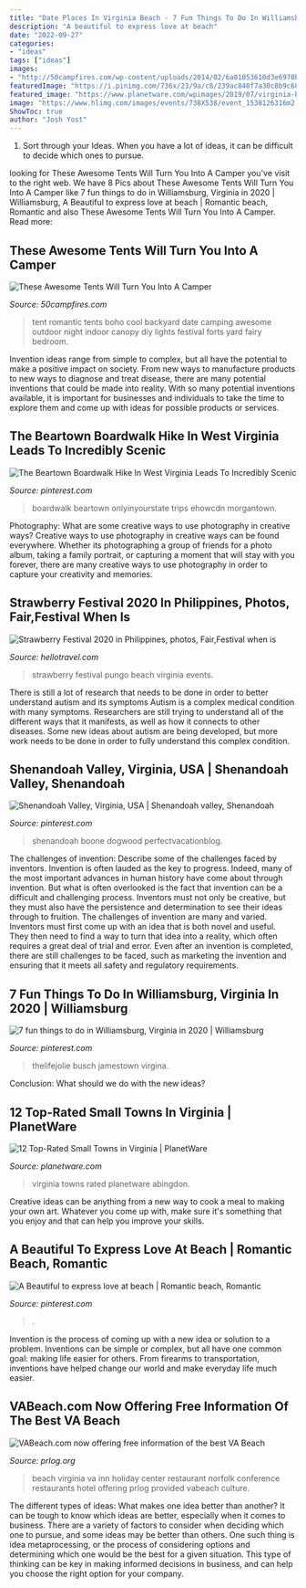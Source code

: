 ```yaml
---
title: "Date Places In Virginia Beach - 7 Fun Things To Do In Williamsburg, Virginia In 2020"
description: "A beautiful to express love at beach"
date: "2022-09-27"
categories:
- "ideas"
tags: ["ideas"]
images:
- "http://50campfires.com/wp-content/uploads/2014/02/6a01053610d3e6970b0115710299b8970c123456789abc.jpg"
featuredImage: "https://i.pinimg.com/736x/23/9a/c8/239ac840f7a30c8b9c6841736710f37f.jpg"
featured_image: "https://www.planetware.com/wpimages/2019/07/virginia-best-small-towns-abingdon.jpg"
image: "https://www.hlimg.com/images/events/738X538/event_1538126316m2.jpg"
ShowToc: true
author: "Josh Yost"
---
```



1. Sort through your Ideas. When you have a lot of ideas, it can be difficult to decide which ones to pursue.

	

		
looking for These Awesome Tents Will Turn You Into A Camper you've visit to the right web. We have 8 Pics about These Awesome Tents Will Turn You Into A Camper like 7 fun things to do in Williamsburg, Virginia in 2020 | Williamsburg, A Beautiful to express love at beach | Romantic beach, Romantic and also These Awesome Tents Will Turn You Into A Camper. Read more:
		
    
## These Awesome Tents Will Turn You Into A Camper

<img loading=lazy src="http://50campfires.com/wp-content/uploads/2014/02/6a01053610d3e6970b0115710299b8970c123456789abc.jpg" onerror="this.onerror=null;this.src='https://tse2.mm.bing.net/th?id=OIP.-TtcMyRsXUxINDLNh5ehMAHaFj&amp;pid=15.1';" alt="These Awesome Tents Will Turn You Into A Camper">

_Source: 50campfires.com_

>tent romantic tents boho cool backyard date camping awesome outdoor night indoor canopy diy lights festival forts yard fairy bedroom. 

	

Invention ideas range from simple to complex, but all have the potential to make a positive impact on society. From new ways to manufacture products to new ways to diagnose and treat disease, there are many potential inventions that could be made into reality. With so many potential inventions available, it is important for businesses and individuals to take the time to explore them and come up with ideas for possible products or services.

    
## The Beartown Boardwalk Hike In West Virginia Leads To Incredibly Scenic

<img loading=lazy src="https://i.pinimg.com/originals/27/f0/6d/27f06d2cc3036411a131ef1392b9becd.png" onerror="this.onerror=null;this.src='https://tse1.mm.bing.net/th?id=OIP.sb_QpukEhBYEXdSnvm-W2QHaFj&amp;pid=15.1';" alt="The Beartown Boardwalk Hike In West Virginia Leads To Incredibly Scenic">

_Source: pinterest.com_

>boardwalk beartown onlyinyourstate trips ehowcdn morgantown. 

	

Photography: What are some creative ways to use photography in creative ways?
Creative ways to use photography in creative ways can be found everywhere. Whether its photographing a group of friends for a photo album, taking a family portrait, or capturing a moment that will stay with you forever, there are many creative ways to use photography in order to capture your creativity and memories.

    
## Strawberry Festival 2020 In Philippines, Photos, Fair,Festival When Is

<img loading=lazy src="https://www.hlimg.com/images/events/738X538/event_1538126316m2.jpg" onerror="this.onerror=null;this.src='https://tse4.mm.bing.net/th?id=OIP.axWFDc7q5Hk5AMnD45mn5wHaDT&amp;pid=15.1';" alt="Strawberry Festival 2020 in Philippines, photos, Fair,Festival when is">

_Source: hellotravel.com_

>strawberry festival pungo beach virginia events. 

	

There is still a lot of research that needs to be done in order to better understand autism and its symptoms
Autism is a complex medical condition with many symptoms. Researchers are still trying to understand all of the different ways that it manifests, as well as how it connects to other diseases. Some new ideas about autism are being developed, but more work needs to be done in order to fully understand this complex condition.

    
## Shenandoah Valley, Virginia, USA | Shenandoah Valley, Shenandoah

<img loading=lazy src="https://i.pinimg.com/736x/e4/8a/79/e48a79a086ca0b3a94c4b0b6d3cf7409.jpg" onerror="this.onerror=null;this.src='https://tse4.mm.bing.net/th?id=OIP.JqjLHBes5hrJ2S6d9EG_zgHaE8&amp;pid=15.1';" alt="Shenandoah Valley, Virginia, USA | Shenandoah valley, Shenandoah">

_Source: pinterest.com_

>shenandoah boone dogwood perfectvacationblog. 

	

The challenges of invention: Describe some of the challenges faced by inventors.
Invention is often lauded as the key to progress. Indeed, many of the most important advances in human history have come about through invention. But what is often overlooked is the fact that invention can be a difficult and challenging process. Inventors must not only be creative, but they must also have the persistence and determination to see their ideas through to fruition.
The challenges of invention are many and varied. Inventors must first come up with an idea that is both novel and useful. They then need to find a way to turn that idea into a reality, which often requires a great deal of trial and error. Even after an invention is completed, there are still challenges to be faced, such as marketing the invention and ensuring that it meets all safety and regulatory requirements.

    
## 7 Fun Things To Do In Williamsburg, Virginia In 2020 | Williamsburg

<img loading=lazy src="https://i.pinimg.com/736x/23/9a/c8/239ac840f7a30c8b9c6841736710f37f.jpg" onerror="this.onerror=null;this.src='https://tse4.mm.bing.net/th?id=OIP.P38tjdR_RClAnqcOMqdtEwHaLG&amp;pid=15.1';" alt="7 fun things to do in Williamsburg, Virginia in 2020 | Williamsburg">

_Source: pinterest.com_

>thelifejolie busch jamestown virgina. 

	

Conclusion: What should we do with the new ideas?
 

    
## 12 Top-Rated Small Towns In Virginia | PlanetWare

<img loading=lazy src="https://www.planetware.com/wpimages/2019/07/virginia-best-small-towns-abingdon.jpg" onerror="this.onerror=null;this.src='https://tse1.mm.bing.net/th?id=OIP.voNGgK8RH47lwkW0Bcp4dQHaE8&amp;pid=15.1';" alt="12 Top-Rated Small Towns in Virginia | PlanetWare">

_Source: planetware.com_

>virginia towns rated planetware abingdon. 

	

Creative ideas can be anything from a new way to cook a meal to making your own art. Whatever you come up with, make sure it's something that you enjoy and that can help you improve your skills.

    
## A Beautiful To Express Love At Beach | Romantic Beach, Romantic

<img loading=lazy src="https://i.pinimg.com/736x/1a/44/a3/1a44a337a02331e9793ebcd89753924b.jpg" onerror="this.onerror=null;this.src='https://tse3.mm.bing.net/th?id=OIP.Tc2O2SBp1gt0S-7EWgbNDQHaMu&amp;pid=15.1';" alt="A Beautiful to express love at beach | Romantic beach, Romantic">

_Source: pinterest.com_

>. 

	

Invention is the process of coming up with a new idea or solution to a problem. Inventions can be simple or complex, but all have one common goal: making life easier for others. From firearms to transportation, inventions have helped change our world and make everyday life much easier.

    
## VABeach.com Now Offering Free Information Of The Best VA Beach

<img loading=lazy src="https://www.prlog.org/12347085-virginia-beach-restaurant.jpg" onerror="this.onerror=null;this.src='https://tse2.mm.bing.net/th?id=OIP.-mdyiuTsqoMnZ2pFSAiXTwHaE7&amp;pid=15.1';" alt="VABeach.com now offering free information of the best VA Beach">

_Source: prlog.org_

>beach virginia va inn holiday center restaurant norfolk conference restaurants hotel offering prlog provided vabeach culture. 

	

The different types of ideas: What makes one idea better than another?
It can be tough to know which ideas are better, especially when it comes to business. There are a variety of factors to consider when deciding which one to pursue, and some ideas may be better than others. One such thing is idea metaprocessing, or the process of considering options and determining which one would be the best for a given situation. This type of thinking can be key in making informed decisions in business, and can help you choose the right option for your company.

